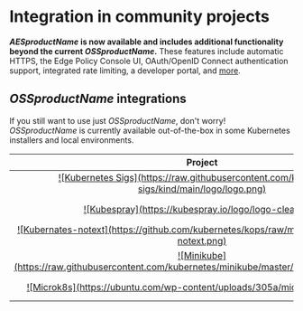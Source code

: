 # Integration in community projects

**$AESproductName$ is now available and includes additional functionality beyond the current $OSSproductName$.**
These features include automatic HTTPS, the Edge Policy Console UI, OAuth/OpenID Connect authentication support, integrated rate
limiting, a developer portal, and [more](/edge-stack-faq/).

## $OSSproductName$ integrations

If you still want to use just $OSSproductName$, don't worry! $OSSproductName$
is currently available out-of-the-box in some Kubernetes installers and local environments.

<table style="width:100%">
  <colgroup>
     <col span="1" style="width: 15%;"></col>
     <col span="1" style="width: 85%;"></col>
  </colgroup>

  <thead>
    <tr>
      <th style="text-align:center">Project</th>
      <th>Instructions</th>
    </tr>
  </thead>

  <tbody>
    <tr>
      <td style="text-align:center">
        <a href="https://kind.sigs.k8s.io/" target="_blank">
          ![Kubernetes Sigs](https://raw.githubusercontent.com/kubernetes-sigs/kind/main/logo/logo.png)
        </a>
      </td>
      <td>
        <a href="https://kind.sigs.k8s.io/docs/user/ingress/#ambassador" target="_blank">KIND</a> documentation.
      </td>
    </tr>
    <tr>
      <td style="text-align:center">
        <a href="https://kubespray.io" target="_blank">
          ![Kubespray](https://kubespray.io/logo/logo-clear.png)
        </a>
      </td>
      <td>
        <a href="https://kubespray.io/" target="_blank">kubespray</a> documentation.
      </td>
    </tr>
    <tr>
      <td style="text-align:center">
        <a href="https://kops.sigs.k8s.io" target="_blank">
          ![Kubernates-notext](https://github.com/kubernetes/kops/raw/master/docs/img/logo-notext.png)
        </a>
      </td>
      <td>
        <a href="https://kops.sigs.k8s.io/addons/" target="_blank">KOPS</a> documentation.
      </td>
    </tr>
    <tr>
      <td style="text-align:center">
        <a href="https://minikube.sigs.k8s.io" target="_blank">
          ![Minikube](https://raw.githubusercontent.com/kubernetes/minikube/master/images/logo/logo.png)
        </a>
      </td>
      <td>
        <a href="https://minikube.sigs.k8s.io/docs/tutorials/ambassador_ingress_controller/" target="_blank">minikube</a> documentation.
      </td>
    </tr>
    <tr>
      <td style="text-align:center">
        <a href="https://microk8s.io/" target="_blank">
          ![Microk8s](https://ubuntu.com/wp-content/uploads/305a/microk8s-sticker.png)
        </a>
      </td>
      <td>
        <a href="https://microk8s.io/docs/addon-ambassador" target="_blank">microk8s</a> documentation.
      </td>
    </tr>
  </tbody>
</table>
